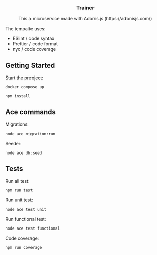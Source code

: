 <div align="center">
  <h3 align="center">Trainer</h3>
  <p>This a microservice made with Adonis.js (https://adonisjs.com/)</p>
</div>

<p>The tempalte uses:</p>
<ul>
  <li>ESlint / code syntax</li>
  <li>Prettier / code format</li>
  <li>nyc / code coverage</li>
</ul>

## Getting Started

Start the preoject:
   ```sh
   docker compose up
   ```

   ```sh
   npm install
   ```

## Ace commands

   Migrations:
   ```sh
   node ace migration:run
   ```
   
   Seeder:
   ```sh
   node ace db:seed
   ```

## Tests

  Run all test:
   ```sh
   npm run test
   ```

Run unit test:
   ```sh
   node ace test unit
   ```

Run functional test:
   ```sh
   node ace test functional
   ```   

Code coverage:
   ```sh
   npm run coverage
   ```

